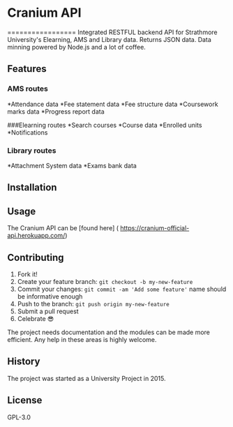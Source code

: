 # Cranium API
=================
Integrated RESTFUL backend API for Strathmore University's Elearning, AMS and Library data. Returns JSON data. Data minning powered by Node.js and a lot of coffee.

## Features

### AMS routes
*Attendance data
*Fee statement data
*Fee structure data
*Coursework marks data
*Progress report data

###Elearning routes
*Search courses
*Course data
*Enrolled units
*Notifications

### Library routes
*Attachment System data
*Exams bank data

## Installation

## Usage


The Cranium API can be [found here] ( https://cranium-official-api.herokuapp.com/)

## Contributing

1. Fork it!
2. Create your feature branch: `git checkout -b my-new-feature`
3. Commit your changes: `git commit -am 'Add some feature'` name should be    informative enough
4. Push to the branch: `git push origin my-new-feature`
5. Submit a pull request  
6. Celebrate :sunglasses:

The project needs documentation and the modules can be made more efficient. Any help in these areas is highly welcome. 

## History

The project was started as a University Project in 2015.

## License

GPL-3.0
